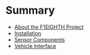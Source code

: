 # Summary

- [About the F1EIGHTH Project](./1-introduction.md)
- [Installation](./2-installation.md)
- [Sensor Components](./3-sensor_components.md)
- [Vehicle Interface](./4-vehicle_interface.md)
